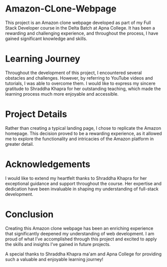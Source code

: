 # Amazon-CLone-Webpage

This project is an Amazon clone webpage developed as part of my Full Stack Developer course in the Delta Batch at Apna College. It has been a rewarding and challenging experience, and throughout the process, I have gained significant knowledge and skills.

# Learning Journey
Throughout the development of this project, I encountered several obstacles and challenges. However, by referring to YouTube videos and tutorials, I was able to overcome them. I would like to express my sincere gratitude to Shraddha Khapra for her outstanding teaching, which made the learning process much more enjoyable and accessible.

# Project Details
Rather than creating a typical landing page, I chose to replicate the Amazon homepage. This decision proved to be a rewarding experience, as it allowed me to explore the functionality and intricacies of the Amazon platform in greater detail.

# Acknowledgements
I would like to extend my heartfelt thanks to Shraddha Khapra for her exceptional guidance and support throughout the course. Her expertise and dedication have been invaluable in shaping my understanding of full-stack development.

# Conclusion
Creating this Amazon clone webpage has been an enriching experience that significantly deepened my understanding of web development. I am proud of what I’ve accomplished through this project and excited to apply the skills and insights I’ve gained in future projects.

A special thanks to Shraddha Khapra ma'am and Apna College for providing such a valuable and enjoyable learning journey!